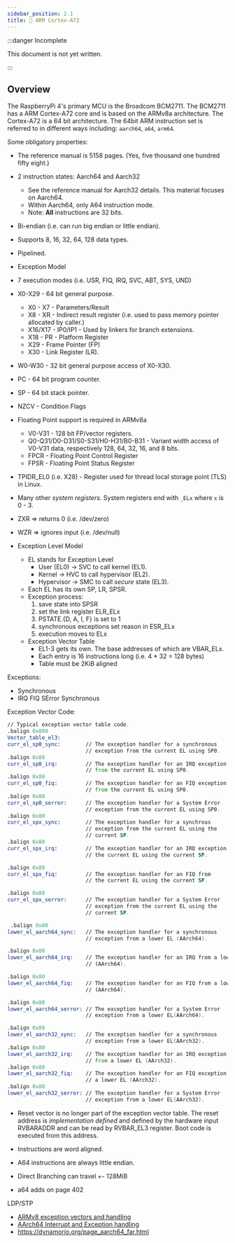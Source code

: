 ```yaml
---
sidebar_position: 2.1
title: 💪 ARM Cortex-A72
---
```


:::danger Incomplete

This document is not yet written.

:::

## Overview

The RaspberryPi 4's primary MCU is the Broadcom BCM2711. The BCM2711 has a ARM Cortex-A72 core and is based on the ARMv8a architecture. The Cortex-A72 is a 64 bit architecture. The 64bit ARM instruction set is referred to in different ways including: `aarch64`, `a64`, `arm64`.

Some obligatory properties:

- The reference manual is 5158 pages. (Yes, five thousand one hundred fifty eight.)
- 2 instruction states: Aarch64 and Aarch32
  - See the reference manual for Aarch32 details. This material focuses on Aarch64.
  - Within Aarch64, only A64 instruction mode.
  - Note: **All** instructions are 32 bits.
- Bi-endian (i.e. can run big endian or little endian).
- Supports 8, 16, 32, 64, 128 data types.
- Pipelined.
- Exception Model

- 7 execution modes (i.e. USR, FIQ, IRQ, SVC, ABT, SYS, UND)

<!-- page 59 -->

- X0-X29 - 64 bit general purpose.
  - X0 - X7 - Parameters/Result
  - X8 - XR - Indirect result register (i.e. used to pass memory pointer allocated by caller.)
  - X16/X17 - IP0/IP1 - Used by linkers for branch extensions.
  - X18 - PR - Platform Register
  - X29 - Frame Pointer (FP)
  - X30 - Link Register (LR).
- W0-W30 - 32 bit general purpose access of X0-X30.
- PC - 64 bit program counter.
- SP - 64 bit stack pointer.
- NZCV - Condition Flags
- Floating Point support is required in ARMv8a
  - V0-V31 - 128 bit FP/vector registers.
  - Q0-Q31/D0-D31/S0-S31/H0-H31/B0-B31 - Variant width access of V0-V31 data, respectively 128, 64, 32, 16, and 8 bits.
  - FPCR - Floating Point Control Register
  - FPSR - Floating Point Status Register
- TPIDR_EL0 (i.e. X28) - Register used for thread local storage point (TLS) in Linux.
- Many other _system registers_. System registers end with `_ELx` where `x` is 0 - 3.
- ZXR => returns 0 (i.e. /dev/zero)
- WZR => ignores input (i.e. /dev/null)

- Exception Level Model
  - EL stands for Exception Level
    - User (EL0) -> SVC to call kernel (EL1).
    - Kernel -> HVC to call hypervisor (EL2).
    - Hypervisor -> SMC to call _secure_ state (EL3).
  - Each EL has its own SP, LR, SPSR.
  - Exception process:
    1. save state into SPSR
    2. set the link register ELR_ELx
    3. PSTATE.{D, A, I, F} is set to 1
    4. synchronous exceptions set reason in ESR_ELx
    5. execution moves to ELx
  - Exception Vector Table
    - EL1-3 gets its own. The base addresses of which are VBAR_ELx.
    - Each entry is 16 instructions long (i.e. 4 \* 32 = 128 bytes)
    - Table must be 2KiB aligned

Exceptions:

- Synchronous
- IRQ
  FIQ
  SError
  Synchronous

Exception Vector Code:

```asm
// Typical exception vector table code.
.balign 0x800
Vector_table_el3:
curr_el_sp0_sync:        // The exception handler for a synchronous
                         // exception from the current EL using SP0.
.balign 0x80
curr_el_sp0_irq:         // The exception handler for an IRQ exception
                         // from the current EL using SP0.
.balign 0x80
curr_el_sp0_fiq:         // The exception handler for an FIQ exception
                         // from the current EL using SP0.
.balign 0x80
curr_el_sp0_serror:      // The exception handler for a System Error
                         // exception from the current EL using SP0.
.balign 0x80
curr_el_spx_sync:        // The exception handler for a synchrous
                         // exception from the current EL using the
                         // current SP.
.balign 0x80
curr_el_spx_irq:         // The exception handler for an IRQ exception from
                         // the current EL using the current SP.

.balign 0x80
curr_el_spx_fiq:         // The exception handler for an FIQ from
                         // the current EL using the current SP.

.balign 0x80
curr_el_spx_serror:      // The exception handler for a System Error
                         // exception from the current EL using the
                         // current SP.

 .balign 0x80
lower_el_aarch64_sync:   // The exception handler for a synchronous
                         // exception from a lower EL (AArch64).

.balign 0x80
lower_el_aarch64_irq:    // The exception handler for an IRQ from a lower EL
                         // (AArch64).

.balign 0x80
lower_el_aarch64_fiq:    // The exception handler for an FIQ from a lower EL
                         // (AArch64).

.balign 0x80
lower_el_aarch64_serror: // The exception handler for a System Error
                         // exception from a lower EL(AArch64).

.balign 0x80
lower_el_aarch32_sync:   // The exception handler for a synchronous
                         // exception from a lower EL(AArch32).
.balign 0x80
lower_el_aarch32_irq:    // The exception handler for an IRQ exception
                         // from a lower EL (AArch32).
.balign 0x80
lower_el_aarch32_fiq:    // The exception handler for an FIQ exception from
                         // a lower EL (AArch32).
.balign 0x80
lower_el_aarch32_serror: // The exception handler for a System Error
                         // exception from a lower EL(AArch32).
```

- Reset vector is no longer part of the exception vector table. The reset address is _implementation defined_ and defined by the hardware input RVBARADDR and can be read by RVBAR_EL3 register. Boot code is executed from this address.

- Instructions are word aligned.
- A64 instructions are always little endian.
- Direct Branching can travel +- 128MiB
- a64 adds on page 402

LDP/STP

- [ARMv8 exception vectors and handling](https://stackoverflow.com/questions/44991264/armv8-exception-vectors-and-handling)
- [AArch64 Interrupt and Exception handling](https://krinkinmu.github.io/2021/01/10/aarch64-interrupt-handling.html)
- https://dynamorio.org/page_aarch64_far.html
